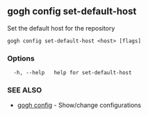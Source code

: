 ## gogh config set-default-host

Set the default host for the repository

```
gogh config set-default-host <host> [flags]
```

### Options

```
  -h, --help   help for set-default-host
```

### SEE ALSO

* [gogh config](gogh_config.md)	 - Show/change configurations

